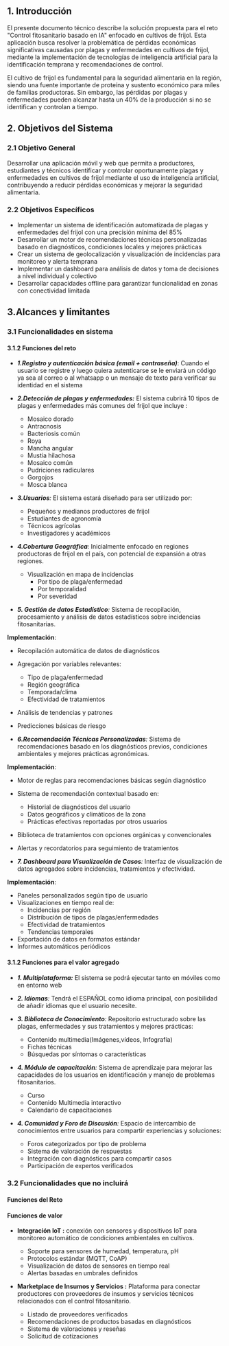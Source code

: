 ## 1. Introducción

El presente documento técnico describe la solución propuesta para el reto "Control fitosanitario basado en IA" enfocado en cultivos de frijol. Esta aplicación busca resolver la problemática de pérdidas económicas significativas causadas por plagas y enfermedades en cultivos de frijol, mediante la implementación de tecnologías de inteligencia artificial para la identificación temprana y recomendaciones de control.

El cultivo de frijol es fundamental para la seguridad alimentaria en la región, siendo una fuente importante de proteína y sustento económico para miles de familias productoras. Sin embargo, las pérdidas por plagas y enfermedades pueden alcanzar hasta un 40% de la producción si no se identifican y controlan a tiempo.

## 2. Objetivos del Sistema

### 2.1 Objetivo General
Desarrollar una aplicación móvil y web que permita a productores, estudiantes y técnicos identificar y controlar oportunamente plagas y enfermedades en cultivos de frijol mediante el uso de inteligencia artificial, contribuyendo a reducir pérdidas económicas y mejorar la seguridad alimentaria.

### 2.2 Objetivos Específicos
- Implementar un sistema de identificación automatizada de plagas y enfermedades del frijol con una precisión mínima del 85%
- Desarrollar un motor de recomendaciones técnicas personalizadas basado en diagnósticos, condiciones locales y mejores prácticas
- Crear un sistema de geolocalización y visualización de incidencias para monitoreo y alerta temprana
- Implementar un dashboard para análisis de datos y toma de decisiones a nivel individual y colectivo
- Desarrollar capacidades offline para garantizar funcionalidad en zonas con conectividad limitada 


## 3.Alcances y limitantes

### 3.1 Funcionalidades en sistema 

#### 3.1.2 Funciones del reto

- ***1.Registro y autenticación básica (email + contraseña)***: Cuando el usuario se registre y luego quiera autenticarse se le enviará un código ya sea al correo o al whatsapp o un mensaje de texto para verificar su identidad en el sistema

- ***2.Detección de plagas y enfermedades:*** El sistema cubrirá 10 tipos de plagas  y enfermedades más comunes del frijol que incluye :
	- Mosaico dorado
	- Antracnosis
	- Bacteriosis común
    - Roya
	- Mancha angular
	- Mustia hilachosa
	- Mosaico común
	- Pudriciones radiculares
	- Gorgojos
	- Mosca blanca

- ***3.Usuarios**:* El sistema estará diseñado para ser utilizado por:
	- Pequeños y medianos productores de frijol
	- Estudiantes de agronomía
	- Técnicos agrícolas
	- Investigadores y académicos

 - ***4.Cobertura Geográfica**:* Inicialmente enfocado en regiones productoras de frijol en el país, con potencial de expansión a otras regiones.
	- Visualización en mapa de incidencias
		- Por tipo de plaga/enfermedad
		- Por temporalidad
	    - Por severidad

- ***5. Gestión de datos Estadístico**:* Sistema de recopilación, procesamiento y análisis de datos estadísticos sobre incidencias fitosanitarias.

**Implementación**:
- Recopilación automática de datos de diagnósticos
- Agregación por variables relevantes:
  - Tipo de plaga/enfermedad
  - Región geográfica
  - Temporada/clima
  - Efectividad de tratamientos
- Análisis de tendencias y patrones
- Predicciones básicas de riesgo


- ***6.Recomendación Técnicas Personalizadas**:* Sistema de recomendaciones basado en los diagnósticos previos, condiciones ambientales y mejores prácticas agronómicas.

**Implementación**:
- Motor de reglas para recomendaciones básicas según diagnóstico
- Sistema de recomendación contextual basado en:
  - Historial de diagnósticos del usuario
  - Datos geográficos y climáticos de la zona
  - Prácticas efectivas reportadas por otros usuarios
- Biblioteca de tratamientos con opciones orgánicas y convencionales
- Alertas y recordatorios para seguimiento de tratamientos


- ***7. Dashboard para Visualización de Casos**:* Interfaz de visualización de datos agregados sobre incidencias, tratamientos y efectividad.

**Implementación**:
- Paneles personalizados según tipo de usuario
- Visualizaciones en tiempo real de:
  - Incidencias por región
  - Distribución de tipos de plagas/enfermedades
  - Efectividad de tratamientos
  - Tendencias temporales
- Exportación de datos en formatos estándar
- Informes automáticos periódicos

#### 3.1.2 Funciones para el valor agregado

- ***1. Multiplataforma:*** El sistema se podrá ejecutar tanto en móviles como en entorno web

 - ***2. Idiomas**:* Tendrá el ESPAÑOL como idioma principal, con posibilidad de añadir idiomas que el usuario necesite.

- ***3. Biblioteca de Conocimiento**:* Repositorio estructurado sobre las plagas, enfermedades y sus tratamientos y mejores prácticas:
	- Contenido multimedia(Imágenes,vídeos, Infografía)
	- Fichas técnicas
	- Búsquedas por síntomas o características 


- ***4. Módulo de capacitación**:*  Sistema de aprendizaje para mejorar las capacidades de los usuarios en identificación y manejo de problemas fitosanitarios.
	- Curso
	- Contenido Multimedia interactivo
	- Calendario de capacitaciones

- ***4. Comunidad y Foro de Discusión**:* Espacio de intercambio de conocimientos entre usuarios para compartir experiencias y soluciones:
	- Foros categorizados por tipo de problema
	- Sistema de valoración de respuestas
	- Integración con diagnósticos para compartir casos
	- Participación de expertos verificados



### 3.2 Funcionalidades que no incluirá

#### Funciones del Reto

#### Funciones de valor 

- **Integración IoT :** conexión con sensores y dispositivos IoT para monitoreo automático de condiciones ambientales en cultivos.

	- Soporte para sensores de humedad, temperatura, pH
	- Protocolos estándar (MQTT, CoAP)
	- Visualización de datos de sensores en tiempo real
	- Alertas basadas en umbrales definidos

- **Marketplace de Insumos y Servicios :** Plataforma para conectar productores con proveedores de insumos y servicios técnicos relacionados con el control fitosanitario.

	- Listado de proveedores verificados
	- Recomendaciones de productos basadas en diagnósticos
	- Sistema de valoraciones y reseñas
	- Solicitud de cotizaciones

